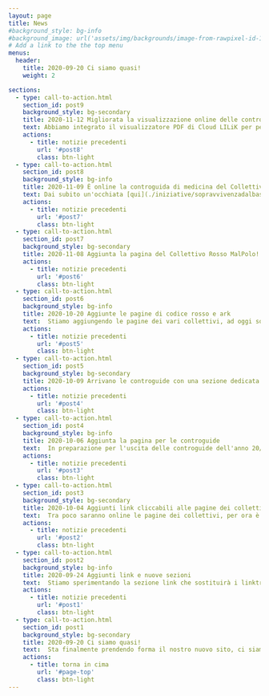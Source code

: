 ```yaml
---
layout: page
title: News
#background_style: bg-info
#background_image: url('assets/img/backgrounds/image-from-rawpixel-id-1199650-jpeg.jpg')
# Add a link to the the top menu
menus:
  header:
    title: 2020-09-20 Ci siamo quasi!
    weight: 2

sections:
  - type: call-to-action.html
    section_id: post9
    background_style: bg-secondary
    title: 2020-11-12 Migliorata la visualizzazione online delle controguide
    text: Abbiamo integrato il visualizzatore PDF di Cloud LILiK per permettervi di sfogliare meglio le controguide, ora anche da smartphone!
    actions:
      - title: notizie precedenti
        url: '#post8'
        class: btn-light
  - type: call-to-action.html
    section_id: post8
    background_style: bg-info
    title: 2020-11-09 È online la controguida di medicina del Collettivo Codice Rosso!
    text: Dai subito un'occhiata [qui](./iniziative/sopravvivenzadalbasso/controguide/codrosso20)
    actions:
      - title: notizie precedenti
        url: '#post7'
        class: btn-light
  - type: call-to-action.html
    section_id: post7
    background_style: bg-secondary
    title: 2020-11-08 Aggiunta la pagina del Collettivo Rosso MalPolo!
    actions:
      - title: notizie precedenti
        url: '#post6'
        class: btn-light
  - type: call-to-action.html
    section_id: post6
    background_style: bg-info
    title: 2020-10-20 Aggiunte le pagine di codice rosso e ark
    text:  Stiamo aggiungendo le pagine dei vari collettivi, ad oggi sono disponibili, oltre a scienze, le pagine di Ark e Codice Rosso, presto arriveranno anche le altre!
    actions:
      - title: notizie precedenti
        url: '#post5'
        class: btn-light
  - type: call-to-action.html
    section_id: post5
    background_style: bg-secondary
    title: 2020-10-09 Arrivano le controguide con una sezione dedicata e alcuni miglioramenti grafici al sito
    actions:
      - title: notizie precedenti
        url: '#post4'
        class: btn-light
  - type: call-to-action.html
    section_id: post4
    background_style: bg-info
    title: 2020-10-06 Aggiunta la pagina per le controguide
    text:  In preparazione per l'uscita delle controguide dell'anno 20/21 abbiamo inserito una pagina per ospitarle qui sul sito e la trovate al link [Controguide](controguide) e nel menù.
    actions:
      - title: notizie precedenti
        url: '#post3'
        class: btn-light
  - type: call-to-action.html
    section_id: post3
    background_style: bg-secondary
    title: 2020-10-04 Aggiunti link cliccabili alle pagine dei collettivi, piccoli miglioramenti al codice
    text:  Tra poco saranno online le pagine dei collettivi, per ora è in prova solo quella di Scienze, le altre rimandano a una generica pagina di prova.
    actions:
      - title: notizie precedenti
        url: '#post2'
        class: btn-light
  - type: call-to-action.html
    section_id: post2
    background_style: bg-info
    title: 2020-09-24 Aggiunti link e nuove sezioni
    text:  Stiamo sperimentando la sezione link che sostituirà i linktree dei nostri account instagram, per ora è in prova solo per collettivo di scienze e lo trovate [qui](links_scienze). Inoltre è presente una pagina, per ora molto minimal, dedicata a [CatBox](/iniziative/sopravvivenzadalbasso/catbox), con integrazione per mandarci direttamente un'email per richiedere le credenziali di accesso.
    actions:
      - title: notizie precedenti
        url: '#post1'
        class: btn-light
  - type: call-to-action.html
    section_id: post1
    background_style: bg-secondary
    title: 2020-09-20 Ci siamo quasi!
    text:  Sta finalmente prendendo forma il nostro nuovo sito, ci siamo spostatə dal vecchio dominio .org che, purtroppo, non possediamo più. Come mai questo sito? Studenti di Sinistra intende lavorare il più possibile con soluzioni self-hosted, riducendo la propria dipendenza da social network e contemporaneamente rendere possibili nuove forme di comunicazione (in futuro desideriamo avere un blog, per esempio). Per ora ci trovi sempre su [facebook](https://www.facebook.com/studenti.disinistra.1) e [Instagram](https://www.instagram.com/studentidisinistra/) se hai domande scrivici a info.studentidisinistra@gmail.com
    actions:
      - title: torna in cima
        url: '#page-top'
        class: btn-light
---
```

